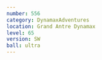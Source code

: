 ```yaml
---
number: 556
category: DynamaxAdventures
location: Grand Antre Dynamax
level: 65
version: SW
ball: ultra
---
```

